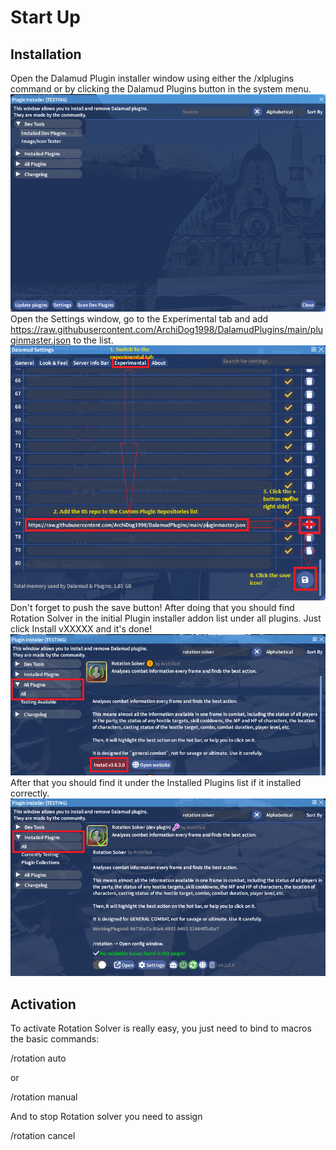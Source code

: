 # Start Up

## Installation
Open the Dalamud Plugin installer window using either the /xlplugins command or by clicking the Dalamud Plugins button in the system menu.
<img src='./start_up1.png'>
Open the Settings window, go to the Experimental tab and add https://raw.githubusercontent.com/ArchiDog1998/DalamudPlugins/main/pluginmaster.json to the list.\
<img src='./start_up2.png'>
Don't forget to push the save button!
After doing that you should find Rotation Solver in the initial Plugin installer addon list under all plugins. Just click Install vXXXXX and it's done!
<img src='./start_up3.png'>
After that you should find it under the Installed Plugins list if it installed correctly.
<img src='./start_up4.png'>

## Activation

To activate Rotation Solver is really easy, you just need to bind to macros the basic commands:

/rotation auto

or

/rotation manual

And to stop Rotation solver you need to assign

/rotation cancel

